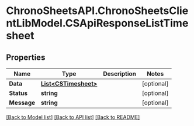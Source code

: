 # ChronoSheetsAPI.ChronoSheetsClientLibModel.CSApiResponseListTimesheet
## Properties

Name | Type | Description | Notes
------------ | ------------- | ------------- | -------------
**Data** | [**List&lt;CSTimesheet&gt;**](CSTimesheet.md) |  | [optional] 
**Status** | **string** |  | [optional] 
**Message** | **string** |  | [optional] 

[[Back to Model list]](../README.md#documentation-for-models) [[Back to API list]](../README.md#documentation-for-api-endpoints) [[Back to README]](../README.md)

